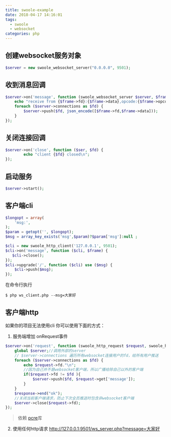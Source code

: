 ```yaml
---
title: swoole-example
date: 2018-04-17 14:16:01
tags:
  - swoole
  - websocket
categories: php
---
```



## 创建websocket服务对象

```php
$server = new swoole_websocket_server("0.0.0.0", 9501);
```

## 收到消息回调
```php
$server->on('message', function (swoole_websocket_server $server, $frame) {
    echo "receive from {$frame->fd}:{$frame->data},opcode:{$frame->opcode},fin:{$frame->finish}\n";
    foreach ($server->connections as $fd) {
        $server->push($fd, json_encode([$frame->fd,$frame->data]));
    }
});
```
<!-- more -->
## 关闭连接回调
```php
$server->on('close', function ($ser, $fd) {
        echo "client {$fd} closed\n";
});
```
## 启动服务
```php
$server->start();
```

## 客户端cli
```php
$longopt = array(
    'msg:',
);
$param = getopt('', $longopt);
$msg = array_key_exists('msg',$param)?$param['msg']:null ;

$cli = new swoole_http_client('127.0.0.1', 9501);
$cli->on('message', function ($cli, $frame) {
   $cli->close();
});
$cli->upgrade('/', function ($cli) use ($msg) {
    $cli->push($msg);
});
```
在命令行执行
```shell
$ php ws_client.php --msg=大家好
```


## 客户端http
如果你的项目无法使用cli
你可以使用下面的方式：
1. 服务端增加 onRequest事件
```php
$server->on('request', function (swoole_http_request $request, swoole_http_response $response) {
    global $server;//调用外部的server
    // $server->connections 遍历所有websocket连接用户的fd，给所有用户推送
    foreach ($server->connections as $fd) {
        echo $request->fd."\n";
        //因为自己并不是websocket客户端，所以广播给除自己以外的客户端
        if($request->fd != $fd ){
            $server->push($fd, $request->get['message']);
        }
    }
    $response->end("ok");
    //关闭当前客户端请求，防止下次全员推送时包含非websocket客户端
    $server->close($request->fd);
});
```
  > 依赖 [pcre](http://www.pcre.org/ "pcre")库

2. 使用任何http请求 http://127.0.0.1:9501/ws_server.php?message=大家好 

